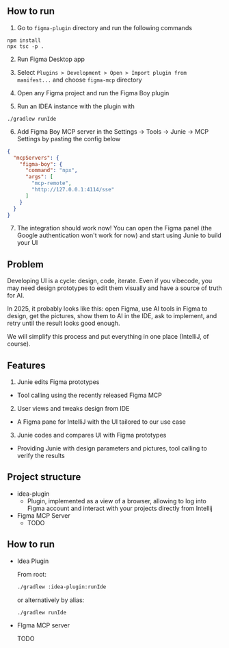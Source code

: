 ## How to run

1. Go to `figma-plugin` directory and run the following commands

```shell
npm install
npx tsc -p . 
```

2. Run Figma Desktop app
3. Select `Plugins > Development > Open > Import plugin from manifest...` and choose `figma-mcp` directory
4. Open any Figma project and run the Figma Boy plugin

5. Run an IDEA instance with the plugin with

```shell
./gradlew runIde
```

6. Add Figma Boy MCP server in the Settings -> Tools -> Junie -> MCP Settings by pasting the config below

```json
{
  "mcpServers": {
    "figma-boy": {
      "command": "npx",
      "args": [
        "mcp-remote",
        "http://127.0.0.1:4114/sse"
      ]
    }
  }
}
```

7. The integration should work now! You can open the Figma panel (the Google authentication won't work for now) and
   start using Junie to build your UI

## Problem

Developing UI is a cycle: design, code, iterate. Even if you vibecode, you may need design prototypes to edit them
visually and have a source of truth for AI.

In 2025, it probably looks like this: open Figma, use AI tools in Figma to design, get the pictures, show them to AI in
the IDE, ask to implement, and retry until the result looks good enough.

We will simplify this process and put everything in one place (IntelliJ, of course).

## Features

1) Junie edits Figma prototypes

- Tool calling using the recently released Figma MCP

2) User views and tweaks design from IDE

- A Figma pane for IntelliJ with the UI tailored to our use case

3) Junie codes and compares UI with Figma prototypes

- Providing Junie with design parameters and pictures, tool calling to verify the results

## Project structure

- idea-plugin
    - Plugin, implemented as a view of a browser, allowing to log into Figma account and interact with your projects
      directly from Intellij
- Figma MCP Server
    - TODO

## How to run

- Idea Plugin

  From root:
    ```bash
    ./gradlew :idea-plugin:runIde 
    ```
  or alternatively by alias:
    ```bash
    ./gradlew runIde 
    ```
- FIgma MCP server

  TODO
